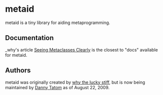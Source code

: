 # metaid

metaid is a tiny library for aiding metaprogramming.

## Documentation

_why's article [Seeing Metaclasses Clearly](http://dannytatom.com/github/metaid) is the closest to "docs" available for metaid.

## Authors

metaid was originally created by [why the lucky stiff](http://en.wikipedia.org/wiki/Why_the_lucky_stiff),
but is now being maintained by [Danny Tatom](http://dannytatom.com) as of August 22, 2009.
